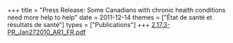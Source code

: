 +++
title = "Press Release: Some Canadians with chronic health conditions need more help to help"
date = 2011-12-14
themes = ["État de santé et résultats de santé"]
types = ["Publications"]
+++
[2.17.3-PR\_Jan272010\_AR1\_FR.pdf](/files/2.17.3-PR_Jan272010_AR1_FR.pdf)
